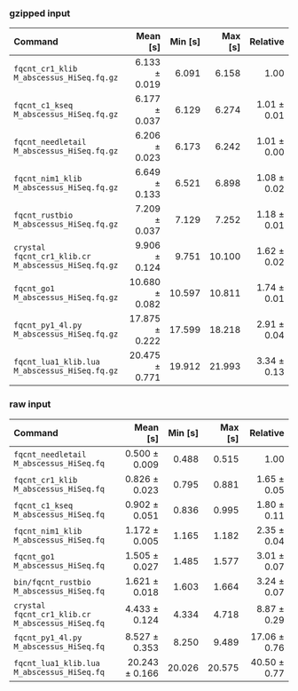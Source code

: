 ### gzipped input

| Command | Mean [s] | Min [s] | Max [s] | Relative |
|:---|---:|---:|---:|---:|
| `fqcnt_cr1_klib M_abscessus_HiSeq.fq.gz ` | 6.133 ± 0.019 | 6.091 | 6.158 | 1.00 |
| `fqcnt_c1_kseq M_abscessus_HiSeq.fq.gz ` | 6.177 ± 0.037 | 6.129 | 6.274 | 1.01 ± 0.01 |
| `fqcnt_needletail M_abscessus_HiSeq.fq.gz ` | 6.206 ± 0.023 | 6.173 | 6.242 | 1.01 ± 0.00 |
| `fqcnt_nim1_klib M_abscessus_HiSeq.fq.gz ` | 6.649 ± 0.133 | 6.521 | 6.898 | 1.08 ± 0.02 |
| `fqcnt_rustbio M_abscessus_HiSeq.fq.gz ` | 7.209 ± 0.037 | 7.129 | 7.252 | 1.18 ± 0.01 |
| `crystal fqcnt_cr1_klib.cr M_abscessus_HiSeq.fq.gz ` | 9.906 ± 0.124 | 9.751 | 10.100 | 1.62 ± 0.02 |
| `fqcnt_go1 M_abscessus_HiSeq.fq.gz ` | 10.680 ± 0.082 | 10.597 | 10.811 | 1.74 ± 0.01 |
| `fqcnt_py1_4l.py M_abscessus_HiSeq.fq.gz ` | 17.875 ± 0.222 | 17.599 | 18.218 | 2.91 ± 0.04 |
| `fqcnt_lua1_klib.lua M_abscessus_HiSeq.fq.gz ` | 20.475 ± 0.771 | 19.912 | 21.993 | 3.34 ± 0.13 |

### raw input
| Command | Mean [s] | Min [s] | Max [s] | Relative |
|:---|---:|---:|---:|---:|
| `fqcnt_needletail M_abscessus_HiSeq.fq` | 0.500 ± 0.009 | 0.488 | 0.515 | 1.00 |
| `fqcnt_cr1_klib M_abscessus_HiSeq.fq` | 0.826 ± 0.023 | 0.795 | 0.881 | 1.65 ± 0.05 |
| `fqcnt_c1_kseq M_abscessus_HiSeq.fq` | 0.902 ± 0.051 | 0.836 | 0.995 | 1.80 ± 0.11 |
| `fqcnt_nim1_klib M_abscessus_HiSeq.fq` | 1.172 ± 0.005 | 1.165 | 1.182 | 2.35 ± 0.04 |
| `fqcnt_go1 M_abscessus_HiSeq.fq` | 1.505 ± 0.027 | 1.485 | 1.577 | 3.01 ± 0.07 |
| `bin/fqcnt_rustbio M_abscessus_HiSeq.fq` | 1.621 ± 0.018 | 1.603 | 1.664 | 3.24 ± 0.07 |
| `crystal fqcnt_cr1_klib.cr M_abscessus_HiSeq.fq` | 4.433 ± 0.124 | 4.334 | 4.718 | 8.87 ± 0.29 |
| `fqcnt_py1_4l.py M_abscessus_HiSeq.fq` | 8.527 ± 0.353 | 8.250 | 9.489 | 17.06 ± 0.76 |
| `fqcnt_lua1_klib.lua M_abscessus_HiSeq.fq` | 20.243 ± 0.166 | 20.026 | 20.575 | 40.50 ± 0.77 |
